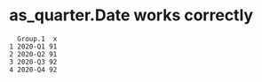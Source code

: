 # as_quarter.Date works correctly

      Group.1  x
    1 2020-Q1 91
    2 2020-Q2 91
    3 2020-Q3 92
    4 2020-Q4 92

